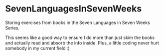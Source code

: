 # SevenLanguagesInSevenWeeks
Storing exercises from books in the Seven Languages in Seven Weeks Series.

This seems like a good way to ensure I do more than just skim the books and actually read and absorb the info inside.  Plus, a little coding never hurt somebody in my current field :)
